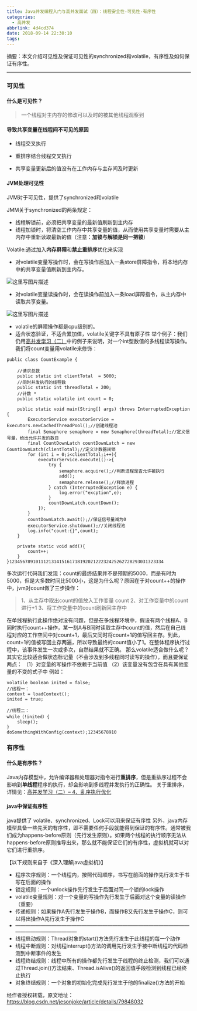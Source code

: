 ```yaml
---
title: Java并发编程入门与高并发面试（四）：线程安全性-可见性-有序性
categories:
  - 高并发
abbrlink: 4d4cd374
date: 2018-09-14 22:30:10
tags:
---
```


摘要：本文介绍可见性及保证可见性的synchronized和volatile，有序性及如何保证有序性。

<!--more-->

------

### 可见性

#### 什么是可见性？

> 一个线程对主内存的修改可以及时的被其他线程观察到

#### 导致共享变量在线程间不可见的原因

- 线程交叉执行

- 重排序结合线程交叉执行

- 共享变量更新后的值没有在工作内存与主存间及时更新


#### JVM处理可见性

JVM对于可见性，提供了synchronized和volatile

JMM关于synchronized的两条规定：

- 线程解锁前，必须把共享变量的最新值刷新到主内存
- 线程加锁时，将清空工作内存中共享变量的值，从而使用共享变量时需要从主内存中重新读取最新的值（注意：**加锁与解锁是同一把锁**）

Volatile:通过加入**内存屏障**和**禁止重排序**优化来实现

- 对volatile变量写操作时，会在写操作后加入一条store屏障指令，将本地内存中的共享变量值刷新到主内存。

![这里写图片描述](https://img-blog.csdn.net/20180408202445295?watermark/2/text/aHR0cHM6Ly9ibG9nLmNzZG4ubmV0L2plc29uam9rZQ==/font/5a6L5L2T/fontsize/400/fill/I0JBQkFCMA==/dissolve/70)

- 对volatile变量读操作时，会在读操作前加入一条load屏障指令，从主内存中读取共享变量。

![这里写图片描述](https://img-blog.csdn.net/20180408202543387?watermark/2/text/aHR0cHM6Ly9ibG9nLmNzZG4ubmV0L2plc29uam9rZQ==/font/5a6L5L2T/fontsize/400/fill/I0JBQkFCMA==/dissolve/70)

- volatile的屏障操作都是cpu级别的。
- 适合状态验证，不适合累加值，volatile关键字不具有原子性 
  举个例子：我们仍用[高并发学习（二）](https://blog.csdn.net/jesonjoke/article/details/79811336)中的例子来说明，对一个int型数值的多线程读写操作。我们将count变量用volatile来修饰：

```
public class CountExample {

    //请求总数
    public static int clientTotal  = 5000;
    //同时并发执行的线程数
    public static int threadTotal = 200;
    //计数 *
    public static volatile int count = 0;

    public static void main(String[] args) throws InterruptedException {
        ExecutorService executorService = Executors.newCachedThreadPool();//创建线程池
        final Semaphore semaphore = new Semaphore(threadTotal);//定义信号量，给出允许并发的数目
        final CountDownLatch countDownLatch = new CountDownLatch(clientTotal);//定义计数器闭锁
        for (int i = 0;i<clientTotal;i++){
            executorService.execute(()->{
                try {
                    semaphore.acquire();//判断进程是否允许被执行
                    add();
                    semaphore.release();//释放进程
                } catch (InterruptedException e) {
                    log.error("excption",e);
                }
                countDownLatch.countDown();
            });
        }
        countDownLatch.await();//保证信号量减为0
        executorService.shutdown();//关闭线程池
        log.info("count:{}",count);
    }

    private static void add(){
        count++;
    }
}12345678910111213141516171819202122232425262728293031323334
```

多次运行代码我们发现：count的最终结果并不是预期的5000，而是有时为5000，但是大多数时间比5000小，这是为什么呢？原因在于对count++的操作中，jvm对count做了三步操作：

> 1、从主存中取出count的值放入工作变量 count 
> 2、对工作变量中的count进行+1 
> 3、将工作变量中的count刷新回主存中

在单线程执行此操作绝对没有问题，但是在多线程环境中，假设有两个线程A、B同时执行count++操作，某一刻A与B同时读取主存中count的值，然后在自己线程对应的工作空间中对count+1，最后又同时将count+1的值写回主存。到此，count+1的值被写回主存两遍，所以导致最终的count值小了1。在整体程序执行过程中，该事件发生一次或多次，自然结果就不正确。 
那么volatile适合做什么呢？其实它比较适合做状态标记量（不会涉及到多线程同时读写的操作），而且要保证两点： 
（1）对变量的写操作不依赖于当前值 
（2）该变量没有包含在具有其他变量的不变的式子中 
例如：

```
volatile boolean inited = false;
//线程一：
context = loadContext();
inited = true;

//线程二：
while（!inited）{
    sleep();
}
doSomethingWithConfig(context);12345678910
```

### 有序性

#### 什么是有序性？

Java内存模型中，允许编译器和处理器对指令进行**重排序**，但是重排序过程不会影响到**单线程**程序的执行，却会影响到多线程并发执行的正确性。 
关于重排序，详情见：[高并发学习（二）– 4、乱序执行优化](https://blog.csdn.net/jesonjoke/article/details/79811336)

#### java中保证有序性

java提供了 volatile、synchronized、Lock可以用来保证有序性 
另外，java内存模型具备一些先天的有序性，即不需要任何手段就能得到保证的有序性。通常被我们成为happens-before原则（先行发生原则）。如果两个线程的执行顺序无法从happens-before原则推导出来，那么就不能保证它们的有序性，虚拟机就可以对它们进行重排序。

【以下规则来自于《深入理解java虚拟机》】

- 程序次序规则：一个线程内，按照代码顺序，书写在前面的操作先行发生于书写在后面的操作
- 锁定规则：一个unlock操作先行发生于后面对同一个锁的lock操作
- volatile变量规则：对一个变量的写操作先行发生于后面对这个变量的读操作（重要）
- 传递规则：如果操作A先行发生于操作B，而操作B又先行发生于操作C，则可以得出操作A先行发生于操作C
- ——————————————————————————————————————————————
- 线程启动规则：Thread对象的start()方法先行发生于此线程的每一个动作
- 线程中断规则：对线程interrupt()方法的调用先行发生于被中断线程的代码检测到中断事件的发生
- 线程终结规则：线程中所有的操作都先行发生于线程的终止检测，我们可以通过Thread.join()方法结束、Thread.isAlive()的返回值手段检测到线程已经终止执行
- 对象终结规则：一个对象的初始化完成先行发生于他的finalize()方法的开始

经作者授权转载，原文地址：https://blog.csdn.net/jesonjoke/article/details/79848032